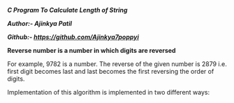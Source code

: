 ***C Program To Calculate Length of String***

***Author:- Ajinkya Patil***

***Github:- https://github.com/Ajinkya7poppyi***

**Reverse number is a number in which digits are reversed**

For example, 9782 is a number. The reverse of the given number is 2879 i.e. first digit becomes last and last becomes the first reversing the order of digits.

Implementation of this algorithm is implemented in two different ways: